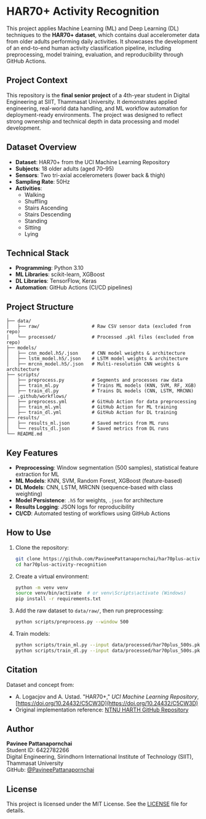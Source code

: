 # HAR70+ Activity Recognition

This project applies Machine Learning (ML) and Deep Learning (DL) techniques to the **HAR70+ dataset**, which contains dual accelerometer data from older adults performing daily activities. It showcases the development of an end-to-end human activity classification pipeline, including preprocessing, model training, evaluation, and reproducibility through GitHub Actions.

## Project Context

This repository is the **final senior project** of a 4th-year student in Digital Engineering at SIIT, Thammasat University. It demonstrates applied engineering, real-world data handling, and ML workflow automation for deployment-ready environments. The project was designed to reflect strong ownership and technical depth in data processing and model development.

## Dataset Overview

- **Dataset**: HAR70+ from the UCI Machine Learning Repository  
- **Subjects**: 18 older adults (aged 70–95)  
- **Sensors**: Two tri-axial accelerometers (lower back & thigh)  
- **Sampling Rate**: 50Hz  
- **Activities**:  
  - Walking  
  - Shuffling  
  - Stairs Ascending  
  - Stairs Descending  
  - Standing  
  - Sitting  
  - Lying  

## Technical Stack

- **Programming**: Python 3.10  
- **ML Libraries**: scikit-learn, XGBoost  
- **DL Libraries**: TensorFlow, Keras  
- **Automation**: GitHub Actions (CI/CD pipelines)  

## Project Structure

```
├── data/
│   ├── raw/                   # Raw CSV sensor data (excluded from repo)
│   └── processed/             # Processed .pkl files (excluded from repo)
├── models/
│   ├── cnn_model.h5/.json     # CNN model weights & architecture
│   ├── lstm_model.h5/.json    # LSTM model weights & architecture
│   ├── mrcnn_model.h5/.json   # Multi-resolution CNN weights & architecture
├── scripts/
│   ├── preprocess.py          # Segments and processes raw data
│   ├── train_ml.py            # Trains ML models (KNN, SVM, RF, XGB)
│   ├── train_dl.py            # Trains DL models (CNN, LSTM, MRCNN)
├── .github/workflows/
│   ├── preprocess.yml         # GitHub Action for data preprocessing
│   ├── train_ml.yml           # GitHub Action for ML training
│   ├── train_dl.yml           # GitHub Action for DL training
├── results/
│   ├── results_ml.json        # Saved metrics from ML runs
│   └── results_dl.json        # Saved metrics from DL runs
└── README.md
```

## Key Features

- **Preprocessing**: Window segmentation (500 samples), statistical feature extraction for ML
- **ML Models**: KNN, SVM, Random Forest, XGBoost (feature-based)
- **DL Models**: CNN, LSTM, MRCNN (sequence-based with class weighting)
- **Model Persistence**: `.h5` for weights, `.json` for architecture
- **Results Logging**: JSON logs for reproducibility
- **CI/CD**: Automated testing of workflows using GitHub Actions

## How to Use

1. Clone the repository:
   ```bash
   git clone https://github.com/PavineePattanapornchai/har70plus-activity-recognition.git
   cd har70plus-activity-recognition
   ```

2. Create a virtual environment:
   ```bash
   python -m venv venv
   source venv/bin/activate  # or venv\Scripts\activate (Windows)
   pip install -r requirements.txt
   ```

3. Add the raw dataset to `data/raw/`, then run preprocessing:
   ```bash
   python scripts/preprocess.py --window 500
   ```

4. Train models:
   ```bash
   python scripts/train_ml.py --input data/processed/har70plus_500s.pkl
   python scripts/train_dl.py --input data/processed/har70plus_500s.pkl
   ```

## Citation

Dataset and concept from:

- A. Logacjov and A. Ustad. "HAR70+," *UCI Machine Learning Repository*, [https://doi.org/10.24432/C5CW3D](https://doi.org/10.24432/C5CW3D)
- Original implementation reference: [NTNU HARTH GitHub Repository](https://github.com/ntnu-ai-lab/harth-ml-experiments)

## Author

**Pavinee Pattanapornchai**  
Student ID: 6422782266  
Digital Engineering, Sirindhorn International Institute of Technology (SIIT), Thammasat University  
GitHub: [@PavineePattanapornchai](https://github.com/PavineePattanapornchai)

## License

This project is licensed under the MIT License. See the [LICENSE](LICENSE) file for details.
